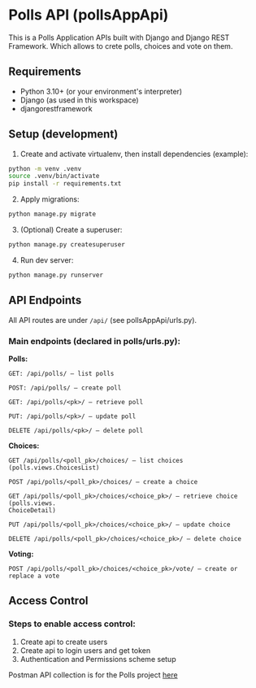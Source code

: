 # Polls API (pollsAppApi)
This is a Polls Application APIs built with Django and Django REST Framework.
Which allows to crete polls, choices and vote on them.

## Requirements
- Python 3.10+ (or your environment's interpreter)
- Django (as used in this workspace)
- djangorestframework

## Setup (development)
1. Create and activate virtualenv, then install dependencies (example):

```sh
python -m venv .venv
source .venv/bin/activate
pip install -r requirements.txt
```
2. Apply migrations:
```sh
python manage.py migrate
```
3. (Optional) Create a superuser:
```sh
python manage.py createsuperuser
```
4. Run dev server:
```sh
python manage.py runserver
```

## API Endpoints
All API routes are under ```/api/``` (see pollsAppApi/urls.py).

### Main endpoints (declared in polls/urls.py):
**Polls:**

    GET: /api/polls/ — list polls

    POST: /api/polls/ — create poll

    GET: /api/polls/<pk>/ — retrieve poll

    PUT: /api/polls/<pk>/ — update poll

    DELETE /api/polls/<pk>/ — delete poll

**Choices:**

    GET /api/polls/<poll_pk>/choices/ — list choices (polls.views.ChoicesList)

    POST /api/polls/<poll_pk>/choices/ — create a choice

    GET /api/polls/<poll_pk>/choices/<choice_pk>/ — retrieve choice (polls.views.
    ChoiceDetail)

    PUT /api/polls/<poll_pk>/choices/<choice_pk>/ — update choice

    DELETE /api/polls/<poll_pk>/choices/<choice_pk>/ — delete choice

**Voting:**

    POST /api/polls/<poll_pk>/choices/<choice_pk>/vote/ — create or replace a vote 

## Access Control 

### Steps to enable access control:
1. Create api to create users
2. Create api to login users and get token
3. Authentication and Permissions scheme setup


Postman API collection is for the Polls project [here](https://www.postman.com/kuberlens/poll-application/collection/500cb2l/polls-app-apis)